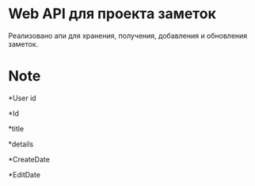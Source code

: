 # Web API для проекта заметок
Реализовано апи для хранения, получения, добавления и обновления заметок.

# Note
*User id

*Id

*title

*details

*CreateDate

*EditDate
